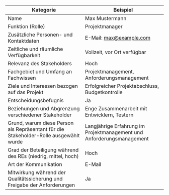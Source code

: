 | Kategorie                                   | Beispiel                                              |
|--------------------------------------------|------------------------------------------------------|
| Name                                       | Max Mustermann                                        |
| Funktion (Rolle)                           | Projektmanager                                        |
| Zusätzliche Personen- und Kontaktdaten     | E-Mail: max@example.com                               |
| Zeitliche und räumliche Verfügbarkeit      | Vollzeit, vor Ort verfügbar                           |
| Relevanz des Stakeholders                   | Hoch                                                 |
| Fachgebiet und Umfang an Fachwissen         | Projektmanagement, Anforderungsmanagement            |
| Ziele und Interessen bezogen auf das Projekt| Erfolgreicher Projektabschluss, Budgetkontrolle     |
| Entscheidungsbefugnis                      | Ja                                                   |
| Beziehungen und Abgrenzung verschiedener Stakeholder | Enge Zusammenarbeit mit Entwicklern, Testern |
| Grund, warum diese Person als Repräsentant für die Stakeholder-Rolle ausgewählt wurde | Langjährige Erfahrung im Projektmanagement und Anforderungsmanagement |
| Grad der Beteiligung während des REs (niedrig, mittel, hoch) | Hoch                                  |
| Art der Kommunikation                      | E-Mail                                               |
| Mitwirkung während der Qualitätssicherung und Freigabe der Anforderungen | Ja                                |
